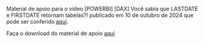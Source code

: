 Material de apoio para o vídeo [POWERBI] [DAX] Você sabia que LASTDATE e FIRSTDATE retornam tabelas?! publicado em 10 de outubro de 2024 que pode ser conferido [aqui](https://youtu.be/9wbRfxSF9wE).

Faça o download do material de apoio [aqui](https://github.com/user-attachments/files/17335834/report.zip)
